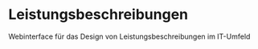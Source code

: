 Leistungsbeschreibungen
=======================

Webinterface für das Design von Leistungsbeschreibungen im IT-Umfeld

